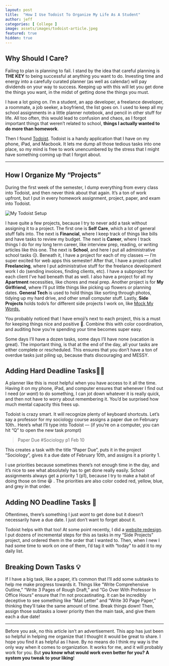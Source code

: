 ```yaml
---
layout: post
title:  "How I Use Todoist To Organize My Life As A Student"
author: jeff
categories: [ College ]
image: assets/images/todoist-article.jpeg
featured: true
hidden: true
---
```


## Why Should I Care?

Failing to plan is planning to fail.  I stand by the idea that careful planning is  **THE KEY**  to being successful at anything you want to do. Investing time and energy into a carefully curated planner (as well as calendar) will pay dividends on your way to success. Keeping up with this will let you get done the things you want, in the midst of getting done the things you must.

I have a lot going on. I’m a student, an app developer, a freelance developer, a roommate, a job seeker, a boyfriend, the list goes on. I used to keep all my school assignments in a little planner notebook, and pencil in other stuff for life. All too often, this would lead to confusion and chaos, as I forgot important things that weren’t related to school,  **things I actually wanted to do more than homework**.

Then I found  [Todoist](https://win.todoist.com/overview). Todoist is a handy application that I have on my phone, iPad, and Macbook. It lets me dump all those tedious tasks into one place, so my mind is free to work unencumbered by the stress that I might have something coming up that I forgot about.

----------

## How I Organize My “Projects”

During the first week of the semester, I dump everything from every class into Todoist, and then never think about that again. It’s a ton of work upfront, but I put in every homework assignment, project, paper, and exam into Todoist.

![My Todoist Setup](https://miro.medium.com/max/3876/1*l4c0EtvQfiD57weaZ1f0uA.png)

I have quite a few projects, because I try to never add a task without assigning it to a project. The first one is  **Self Care**, which a lot of general stuff falls into. The next is  **Financial**, where I keep track of things like bills and have tasks to review my budget. The next is  **Career**, where I track things I do for my long term career, like interview prep, reading, or writing articles like this one. The next is  **School**, and here I put all administrative school tasks 😥. Beneath it, I have a project for each of my classes — I’m super excited for web apps this semester! After that, I have a project called  **Freelancing**, where I put administrative stuff for the freelance development work I do (sending invoices, finding clients, etc). I have a subproject for each client I’ve had beneath that as well. I also have a project for all my  **Apartment** necessities, like chores and meal prep. Another project is for  **My Girlfriend,**  where I’ll put little things like picking up flowers or planning dates.  **General Tech** is used to hold things like sorting through photos, tidying up my hard drive, and other small computer stuff. Lastly,  **Side Projects**  holds todo’s for different side projects I work on, like  [Mock My Words.](https://play.google.com/store/apps/details?id=morhous.jeffery.mockmywords&hl=en_us)

You probably noticed that I have emoji’s next to each project, this is a must for keeping things nice and positive 🤩. Combine this with color coordination, and auditing how you’re spending your time becomes super easy.

Some days I’ll have a dozen tasks, some days I’ll have none (vacation is great). The important thing, is that at the end of the day, all your tasks are either complete or rescheduled. This ensures that you don’t have a ton of overdue tasks just piling up, because thats discouraging and MESSY.

## Adding Hard Deadline Tasks👨‍💻

A planner like this is most helpful when you have access to it all the time. Having it on my phone, iPad, and computer ensures that whenever I find out I need (_or want_) to do something, I can jot down whatever it is really quick, and then not have to worry about remembering it. You’d be surprised how much mental capacity this frees up.

Todoist is crazy smart. It will recognize plenty of keyboard shortcuts. Let’s say a professor for my sociology course assigns a paper due on February 10th.. Here’s what I’ll type into Todoist — (if you’re on a computer, you can hit “Q” to open the new task prompt)

> Paper Due #Sociology p1 Feb 10

This creates a task with the title “Paper Due”, puts it in the project “Sociology”, gives it a due date of February 10th, and assigns it a priority 1.

I use priorities because sometimes there’s not enough time in the day, and it’s nice to see what absolutely has to get done really easily. School assignments always get a priority 1 (p1), because I try to make a habit of doing those on time 😆 . The priorities are also color coded red, yellow, blue, and grey in that order.

## Adding NO Deadline Tasks 🤔

Oftentimes, there’s something I just  _want_  to get done but it doesn’t necessarily have a due date. I just don’t want to forget about it.

Todoist helps with that too! At some point recently, I did a  [website redesign](http://jeffmorhous.github.io/). I put dozens of incremental steps for this as tasks in my “Side Projects” project, and ordered them in the order that I wanted to. Then, when I new I had some time to work on one of them, I’d tag it with “today” to add it to my daily list.

## Breaking Down Tasks 💡

If I have a big task, like a paper, it’s common that I’ll add some subtasks to help me make progress towards it. Things like “Write Comprehensive Outline,” “Write 3 Pages of Rough Draft,” and “Go Over With Professor In Office Hours” ensure that I’m not procastinating. It can be incredibly deceptive to see something like “Mail Letter” and “Write 30 Page Paper,” thinking they’ll take the same amount of time. Break things down! Then, assign those subtasks a lower priority then the main task, and give them each a due date!

----------

Before you ask, no this article isn’t an advertisement. This app has just been so helpful in helping me organize that I thought it would be great to share. I hope you find it as helpful as I have. By no means do I think my way is the only way when it comes to organization. It works for me, and it will probably work for you. But **you know what would work even better for you? A system you tweak to your liking**!
